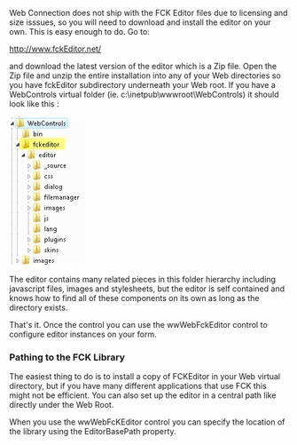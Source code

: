 ﻿Web Connection does not ship with the FCK Editor files due to licensing and size isssues, so you will need to download and install the editor on your own. This is easy enough to do. Go to:

http://www.fckEditor.net/

and download the latest version of the editor which is a Zip file. Open the Zip file and unzip the entire installation into any of your Web directories so you have fckEditor subdirectory underneath your Web root. If you have a WebControls virtual folder (ie. c:\inetpub\wwwroot\WebControls) it should look like this :

![](IMAGES%2FWebControls%2FwwWebfckEditorHierarchy.png)

The editor contains many related pieces in this folder hierarchy including javascript files, images and stylesheets, but the editor is self contained and knows how to find all of these components on its own as long as the directory exists.

That's it. Once the control you can use the wwWebFckEditor control to configure editor instances on your form.

### Pathing to the FCK Library
The easiest thing to do is to install a copy of FCKEditor in your Web virtual directory, but if you have many different applications that use FCK this might not be efficient. You can also set up the editor in a central path like directly under the Web Root.

When you use the wwWebFcKEditor control you can specify the location of the library using the EditorBasePath property.